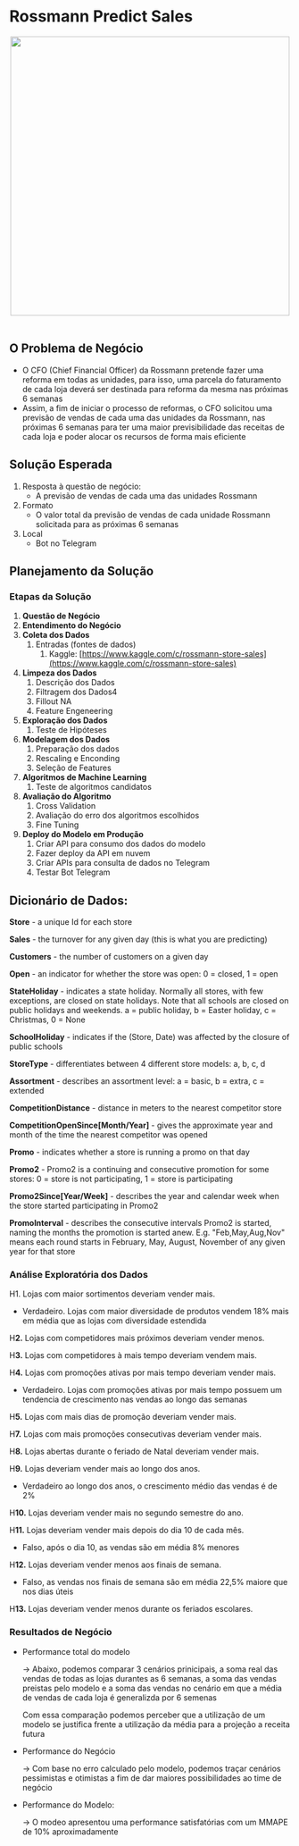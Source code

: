 # Rossmann Predict Sales 

<div align="center">
<img src="img/Rossmann.jpg" width="500px">
</div>
</br>

## O Problema de Negócio 

- O CFO (Chief Financial Officer) da Rossmann pretende fazer uma reforma em todas as unidades, para isso, uma parcela do faturamento de cada loja deverá ser destinada para reforma da mesma nas próximas 6 semanas
- Assim, a fim de iniciar o processo de reformas, o CFO solicitou uma previsão de vendas de cada uma das unidades da Rossmann, nas próximas 6 semanas para ter uma maior previsibilidade das receitas de cada loja e poder alocar os recursos de forma mais eficiente

## Solução Esperada

1. Resposta à questão de negócio:
    - A previsão de vendas de cada uma das unidades Rossmann
2. Formato
    - O valor total da previsão de vendas de cada unidade Rossmann solicitada para as próximas 6 semanas
3. Local
    - Bot no Telegram

## Planejamento da Solução

### Etapas da Solução

1. **Questão de Negócio**
2. **Entendimento do Negócio**
3. **Coleta dos Dados**
    1. Entradas (fontes de dados)
        1. Kaggle: [https://www.kaggle.com/c/rossmann-store-sales](https://www.kaggle.com/c/rossmann-store-sales)
4. **Limpeza dos Dados**
    1. Descrição dos Dados
    2. Filtragem dos Dados4
    3. Fillout NA
    4. Feature Engeneering
5. **Exploração dos Dados**
    1. Teste de Hipóteses
6. **Modelagem dos Dados**
    1. Preparação dos dados
    2. Rescaling e Enconding
    3. Seleção de Features
7. **Algoritmos de Machine Learning**
    1. Teste de algoritmos candidatos
8. **Avaliação do Algoritmo**
    1. Cross Validation
    2. Avaliação do erro dos algoritmos escolhidos
    3. Fine Tuning
9. **Deploy do Modelo em Produção**
    1. Criar API para consumo dos dados do modelo
    2. Fazer deploy da API em nuvem
    3. Criar APIs para consulta de dados no Telegram
    4. Testar Bot Telegram

## Dicionário de Dados:

**Store** - a unique Id for each store

**Sales** - the turnover for any given day (this is what you are predicting)

**Customers** - the number of customers on a given day

**Open** - an indicator for whether the store was open: 0 = closed, 1 = open

**StateHoliday** - indicates a state holiday. Normally all stores, with few exceptions, are closed on state holidays. Note that all schools are closed on public holidays and weekends. a = public holiday, b = Easter holiday, c = Christmas, 0 = None

**SchoolHoliday** - indicates if the (Store, Date) was affected by the closure of public schools

**StoreType** - differentiates between 4 different store models: a, b, c, d

**Assortment** - describes an assortment level: a = basic, b = extra, c = extended

**CompetitionDistance** - distance in meters to the nearest competitor store

**CompetitionOpenSince[Month/Year]** - gives the approximate year and month of the time the nearest competitor was opened

**Promo** - indicates whether a store is running a promo on that day

**Promo2** - Promo2 is a continuing and consecutive promotion for some stores: 0 = store is not participating, 1 = store is participating

**Promo2Since[Year/Week]** - describes the year and calendar week when the store started participating in Promo2

**PromoInterval** - describes the consecutive intervals Promo2 is started, naming the months the promotion is started anew. E.g. "Feb,May,Aug,Nov" means each round starts in February, May, August, November of any given year for that store

### Análise Exploratória dos Dados

H1. Lojas com maior sortimentos deveriam vender mais.

- Verdadeiro. Lojas com maior diversidade de produtos vendem 18% mais em média que as lojas com diversidade estendida

H**2.** Lojas com competidores mais próximos deveriam vender menos.

H**3.** Lojas com competidores à mais tempo deveriam vendem mais.

H**4.** Lojas com promoções ativas por mais tempo deveriam vender mais.

- Verdadeiro. Lojas com promoções ativas por mais tempo possuem um tendencia de crescimento nas vendas ao longo das semanas

H**5.** Lojas com mais dias de promoção deveriam vender mais.

H**7.** Lojas com mais promoções consecutivas deveriam vender mais.

H**8.** Lojas abertas durante o feriado de Natal deveriam vender mais.

H**9.** Lojas deveriam vender mais ao longo dos anos.

- Verdadeiro ao longo dos anos, o crescimento médio das vendas é de 2%

H**10.** Lojas deveriam vender mais no segundo semestre do ano.

H**11.** Lojas deveriam vender mais depois do dia 10 de cada mês.

- Falso, após o dia 10, as vendas são em média 8% menores

H**12.** Lojas deveriam vender menos aos finais de semana.

- Falso, as vendas nos finais de semana são em média 22,5% maiore que nos dias úteis

H**13.** Lojas deveriam vender menos durante os feriados escolares.

### Resultados de Negócio

- Performance total do modelo
    
    → Abaixo, podemos comparar 3 cenários prinicipais, a soma real das vendas de todas as lojas durantes as 6 semanas, a soma das vendas preistas pelo modelo e a soma das vendas no cenário em que a média de vendas de cada loja é generalizda por 6 semenas
    
    Com essa comparação podemos perceber que a utilização de um modelo se justifica frente a utilização da média para a projeção a receita futura
    
- Performance do Negócio
    
    → Com base no erro calculado pelo modelo, podemos traçar cenários pessimistas e otimistas a fim de dar maiores possibilidades ao time de negócio
    
- Performance do Modelo:
    
    → O modeo apresentou uma performance satisfatórias com um MMAPE de 10% aproximadamente